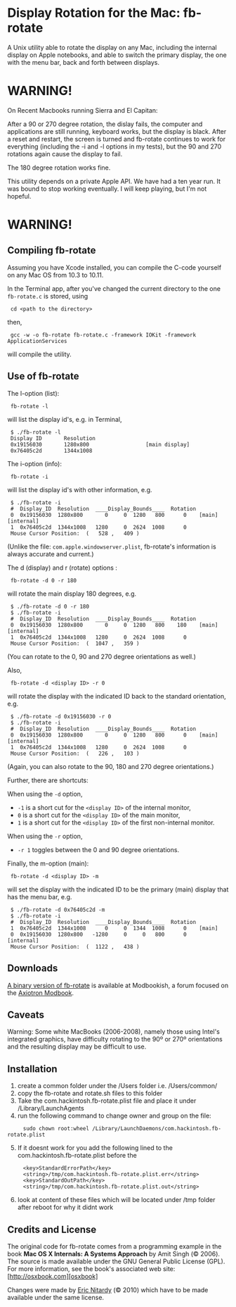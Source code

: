 
Display Rotation for the Mac: fb-rotate
=======================================

A Unix utility able to rotate the display on any Mac, including the internal display on Apple notebooks, and able to switch the primary display, the one with the menu bar, back and forth between displays.

WARNING!
========

On Recent Macbooks running Sierra and El Capitan:

After a 90 or 270 degree rotation, the dislay fails, the computer and applications are still running, keyboard works, but the display is black. After a reset and restart, the screen is turned and fb-rotate continues to work for everything (including the -i and -l options in my tests), but the 90 and 270 rotations again cause the display to fail.

The 180 degree rotation works fine.

This utility depends on a private Apple API. We have had a ten year run. It was bound to stop working eventually. I will keep playing, but I'm not hopeful.

WARNING!
========

Compiling fb-rotate
-------------------

Assuming you have Xcode installed, you can compile the C-code yourself on any Mac OS from 10.3 to 10.11.

In the Terminal app, after you've changed the current directory to the one `fb-rotate.c` is stored, using

     cd <path to the directory>

then,

     gcc -w -o fb-rotate fb-rotate.c -framework IOKit -framework ApplicationServices

will compile the utility.


Use of fb-rotate
----------------

The l-option (list):

     fb-rotate -l

will list the display id's, e.g. in Terminal,

     $ ./fb-rotate -l
     Display ID       Resolution
     0x19156030       1280x800                  [main display]
     0x76405c2d       1344x1008

The i-option (info):

     fb-rotate -i

will list the display id's with other information, e.g.

     $ ./fb-rotate -i
     #  Display_ID  Resolution  ____Display_Bounds____  Rotation    
     0  0x19156030  1280x800       0     0  1280   800      0    [main][internal]
     1  0x76405c2d  1344x1008   1280     0  2624  1008      0    
     Mouse Cursor Position:  (   528 ,   409 )

(Unlike the file: `com.apple.windowserver.plist`, fb-rotate's information is always accurate and current.)

The d (display) and r (rotate) options :

     fb-rotate -d 0 -r 180

will rotate the main display 180 degrees, e.g.

     $ ./fb-rotate -d 0 -r 180
     $ ./fb-rotate -i
     #  Display_ID  Resolution  ____Display_Bounds____  Rotation
     0  0x19156030  1280x800       0     0  1280   800    180    [main][internal]
     1  0x76405c2d  1344x1008   1280     0  2624  1008      0    
     Mouse Cursor Position:  (  1047 ,   359 )

(You can rotate to the 0, 90 and 270 degree orientations as well.)

Also,

     fb-rotate -d <display ID> -r 0

will rotate the display with the indicated ID back to the standard orientation, e.g.

     $ ./fb-rotate -d 0x19156030 -r 0
     $ ./fb-rotate -i
     #  Display_ID  Resolution  ____Display_Bounds____  Rotation
     0  0x19156030  1280x800       0     0  1280   800      0    [main][internal]
     1  0x76405c2d  1344x1008   1280     0  2624  1008      0    
     Mouse Cursor Position:  (   226 ,   103 )

(Again, you can also rotate to the 90, 180 and 270 degree orientations.)

Further, there are shortcuts:

When using the `-d` option,

- `-1` is a short cut for the `<display ID>` of the internal monitor,
- `0`  is a short cut for the `<display ID>` of the main monitor,
- `1`  is a short cut for the `<display ID>` of the first non-internal monitor.

When using the `-r` option,

- `-r 1` toggles between the 0 and 90 degree orientations.


Finally, the m-option (main):

     fb-rotate -d <display ID> -m

will set the display with the indicated ID to be the primary (main) display that has the menu bar, e.g.

     $ ./fb-rotate -d 0x76405c2d -m
     $ ./fb-rotate -i
     #  Display_ID  Resolution  ____Display_Bounds____  Rotation
     1  0x76405c2d  1344x1008      0     0  1344  1008      0    [main]
     0  0x19156030  1280x800   -1280     0     0   800      0    [internal]
     Mouse Cursor Position:  (  1122 ,   438 )



Downloads
---------

[A binary version of fb-rotate][fb-rotate] is available at Modbookish, a forum focused on the [Axiotron Modbook][Modbook].


Caveats
-------

Warning: Some white MacBooks (2006-2008), namely those using Intel's integrated graphics, have difficulty rotating to the 90º or 270º orientations and the resulting display may be difficult to use.

Installation
------------
1. create a common folder under the /Users folder i.e. /Users/common/
2. copy the fb-rotate and rotate.sh files to this folder
3. Take the com.hackintosh.fb-rotate.plist file and place it under /Library/LaunchAgents
4. run the following command to change owner and group on the file:
```
     sudo chown root:wheel /Library/LaunchDaemons/com.hackintosh.fb-rotate.plist
```
5. If it doesnt work for you add the following lined to the com.hackintosh.fb-rotate.plist before the </dict>
```
     <key>StandardErrorPath</key>
     <string>/tmp/com.hackintosh.fb-rotate.plist.err</string>
     <key>StandardOutPath</key>
     <string>/tmp/com.hackintosh.fb-rotate.plist.out</string>
```
6. look at content of these files which will be located under /tmp folder after reboot for why it didnt work

Credits and License
-------------------

The original code for fb-rotate comes from a programming example in
the book **Mac OS X Internals: A Systems Approach** by Amit Singh (© 2006). The source is made available under the GNU General Public License (GPL). For more information, see the book's associated web site: [http://osxbook.com][osxbook]

Changes were made by [Eric Nitardy][ericn] (© 2010) which have to be made available under the same license.

[osxbook]: http://osxbook.com
[ericn]: http://cdlbb.github.com
[fb-rotate]: http://modbookish.lefora.com/topic/3513246/A-Unix-Utility-to-Change-the-Primary-Display-on-OSX/
[Modbook]: http://www.modbook.com
